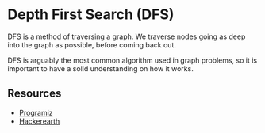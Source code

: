 # Depth First Search (DFS)

DFS is a method of traversing a graph. We traverse nodes going as deep into the graph as possible, before coming back out.

DFS is arguably the most common algorithm used in graph problems, so it is important to have a solid understanding on how it works. 

## Resources

- [Programiz](https://www.programiz.com/dsa/graph-dfs)
- [Hackerearth](https://www.hackerearth.com/practice/algorithms/graphs/depth-first-search/tutorial/)



